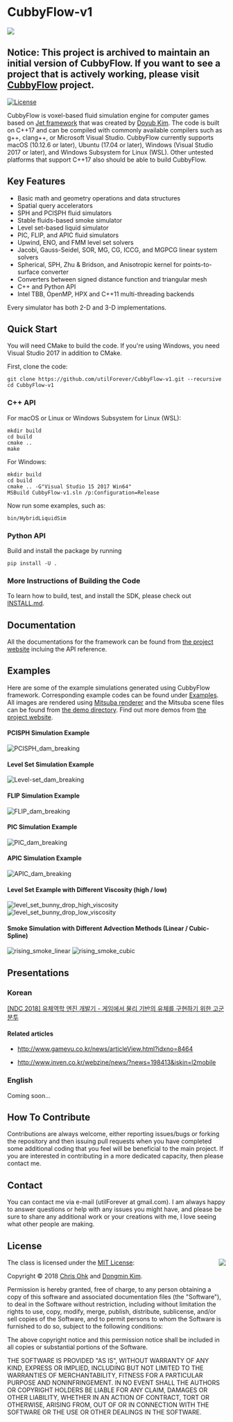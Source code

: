 # CubbyFlow-v1

<img src="https://github.com/utilForever/CubbyFlow-v1/blob/master/Logo.png" align="center" />

## Notice: This project is archived to maintain an initial version of CubbyFlow. If you want to see a project that is actively working, please visit [CubbyFlow](https://github.com/utilForever/CubbyFlow) project.

[![License](https://img.shields.io/badge/Licence-MIT-blue.svg)](https://github.com/utilForever/CubbyFlow-v1/blob/master/LICENSE)

CubbyFlow is voxel-based fluid simulation engine for computer games based on [Jet framework](https://github.com/doyubkim/fluid-engine-dev) that was created by [Doyub Kim](https://twitter.com/doyub).
The code is built on C++17 and can be compiled with commonly available compilers such as g++, clang++, or Microsoft Visual Studio. CubbyFlow currently supports macOS (10.12.6 or later), Ubuntu (17.04 or later), Windows (Visual Studio 2017 or later), and Windows Subsystem for Linux (WSL). Other untested platforms that support C++17 also should be able to build CubbyFlow.

## Key Features

- Basic math and geometry operations and data structures
- Spatial query accelerators
- SPH and PCISPH fluid simulators
- Stable fluids-based smoke simulator
- Level set-based liquid simulator
- PIC, FLIP, and APIC fluid simulators
- Upwind, ENO, and FMM level set solvers
- Jacobi, Gauss-Seidel, SOR, MG, CG, ICCG, and MGPCG linear system solvers
- Spherical, SPH, Zhu & Bridson, and Anisotropic kernel for points-to-surface converter
- Converters between signed distance function and triangular mesh
- C++ and Python API
- Intel TBB, OpenMP, HPX and C++11 multi-threading backends

Every simulator has both 2-D and 3-D implementations.

## Quick Start

You will need CMake to build the code. If you're using Windows, you need Visual Studio 2017 in addition to CMake.

First, clone the code:

```
git clone https://github.com/utilForever/CubbyFlow-v1.git --recursive
cd CubbyFlow-v1
```

### C++ API

For macOS or Linux or Windows Subsystem for Linux (WSL):

```
mkdir build
cd build
cmake ..
make
```

For Windows:

```
mkdir build
cd build
cmake .. -G"Visual Studio 15 2017 Win64"
MSBuild CubbyFlow-v1.sln /p:Configuration=Release
```

Now run some examples, such as:

```
bin/HybridLiquidSim
```

### Python API

Build and install the package by running

```
pip install -U .
```

### More Instructions of Building the Code

To learn how to build, test, and install the SDK, please check out [INSTALL.md](https://github.com/utilForever/CubbyFlow-v1/blob/master/INSTALL.md).

## Documentation

All the documentations for the framework can be found from [the project website](https://utilforever.github.io/CubbyFlow-v1/) incluing the API reference.

## Examples

Here are some of the example simulations generated using CubbyFlow framework. Corresponding example codes can be found under [Examples](https://github.com/utilForever/CubbyFlow-v1/tree/master/Examples). All images are rendered using [Mitsuba renderer](https://www.mitsuba-renderer.org/) and the Mitsuba scene files can be found from [the demo directory](https://github.com/utilForever/CubbyFlow-v1/tree/master/Demos). Find out more demos from [the project website](https://utilforever.github.io/CubbyFlow-v1/Examples).

#### PCISPH Simulation Example

![PCISPH_dam_breaking](https://github.com/utilForever/CubbyFlow-v1/blob/master/Medias/Screenshots/PCISPH_dam_breaking.png "PCISPH Example")

#### Level Set Simulation Example

![Level-set_dam_breaking](https://github.com/utilForever/CubbyFlow-v1/blob/master/Medias/Screenshots/LevelSet_dam_breaking.png "Level Set Example")

#### FLIP Simulation Example

![FLIP_dam_breaking](https://github.com/utilForever/CubbyFlow-v1/blob/master/Medias/Screenshots/FLIP_dam_breaking.png "FLIP Example")

#### PIC Simulation Example

![PIC_dam_breaking](https://github.com/utilForever/CubbyFlow-v1/blob/master/Medias/Screenshots/PIC_dam_breaking.png "PIC Example")

#### APIC Simulation Example

![APIC_dam_breaking](https://github.com/utilForever/CubbyFlow-v1/blob/master/Medias/Screenshots/APIC_dam_breaking.png "APIC Example")

#### Level Set Example with Different Viscosity (high / low)

![level_set_bunny_drop_high_viscosity](https://github.com/utilForever/CubbyFlow-v1/blob/master/Medias/Screenshots/level_set_bunny_drop_high_viscosity.png "Level Set Bunny Drop - High Viscosity")
![level_set_bunny_drop_low_viscosity](https://github.com/utilForever/CubbyFlow-v1/blob/master/Medias/Screenshots/level_set_bunny_drop_low_viscosity.png "Level Set Bunny Drop - Low Viscosity")

#### Smoke Simulation with Different Advection Methods (Linear / Cubic-Spline)

![rising_smoke_linear](https://github.com/utilForever/CubbyFlow-v1/blob/master/Medias/Screenshots/rising_smoke_linear.png "Rising Smoke - Linear")
![rising_smoke_cubic](https://github.com/utilForever/CubbyFlow-v1/blob/master/Medias/Screenshots/rising_smoke_cubic.png "Rising Smoke - Cubic")

## Presentations

### Korean

[[NDC 2018] 유체역학 엔진 개발기 - 게임에서 물리 기반의 유체를 구현하기 위한 고군분투](https://www.slideshare.net/utilforever/ndc-2018-95260566)

#### Related articles

- http://www.gamevu.co.kr/news/articleView.html?idxno=8464

- http://www.inven.co.kr/webzine/news/?news=198413&iskin=l2mobile

### English

Coming soon...

## How To Contribute

Contributions are always welcome, either reporting issues/bugs or forking the repository and then issuing pull requests when you have completed some additional coding that you feel will be beneficial to the main project. If you are interested in contributing in a more dedicated capacity, then please contact me.

## Contact

You can contact me via e-mail (utilForever at gmail.com). I am always happy to answer questions or help with any issues you might have, and please be sure to share any additional work or your creations with me, I love seeing what other people are making.

## License

<img align="right" src="http://opensource.org/trademarks/opensource/OSI-Approved-License-100x137.png">

The class is licensed under the [MIT License](http://opensource.org/licenses/MIT):

Copyright &copy; 2018 [Chris Ohk](http://www.github.com/utilForever) and [Dongmin Kim](https://github.com/dmk98).

Permission is hereby granted, free of charge, to any person obtaining a copy of this software and associated documentation files (the "Software"), to deal in the Software without restriction, including without limitation the rights to use, copy, modify, merge, publish, distribute, sublicense, and/or sell copies of the Software, and to permit persons to whom the Software is furnished to do so, subject to the following conditions:

The above copyright notice and this permission notice shall be included in all copies or substantial portions of the Software.

THE SOFTWARE IS PROVIDED "AS IS", WITHOUT WARRANTY OF ANY KIND, EXPRESS OR IMPLIED, INCLUDING BUT NOT LIMITED TO THE WARRANTIES OF MERCHANTABILITY, FITNESS FOR A PARTICULAR PURPOSE AND NONINFRINGEMENT. IN NO EVENT SHALL THE AUTHORS OR COPYRIGHT HOLDERS BE LIABLE FOR ANY CLAIM, DAMAGES OR OTHER LIABILITY, WHETHER IN AN ACTION OF CONTRACT, TORT OR OTHERWISE, ARISING FROM, OUT OF OR IN CONNECTION WITH THE SOFTWARE OR THE USE OR OTHER DEALINGS IN THE SOFTWARE.